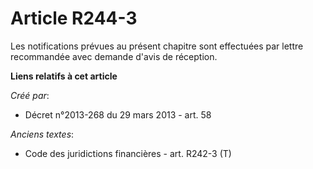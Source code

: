 # Article R244-3

Les notifications prévues au présent chapitre sont effectuées par lettre recommandée avec demande d'avis de réception.

**Liens relatifs à cet article**

_Créé par_:

  - Décret n°2013-268 du 29 mars 2013 - art. 58

_Anciens textes_:

  - Code des juridictions financières - art. R242-3 (T)
